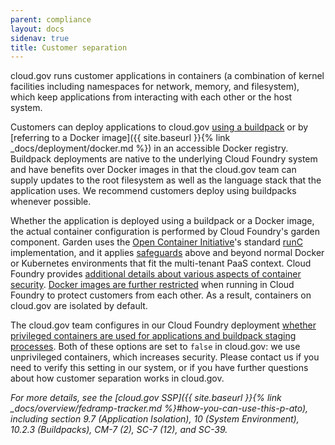 ```yaml
---
parent: compliance
layout: docs
sidenav: true
title: Customer separation
---
```



cloud.gov runs customer applications in containers (a combination of kernel facilities 
including namespaces for network, memory, and filesystem), which keep applications from interacting with each other or the host system.

Customers can deploy applications to cloud.gov [using a buildpack](https://docs.cloudfoundry.org/buildpacks/) or by [referring to a Docker image]({{ site.baseurl }}{% link _docs/deployment/docker.md %})
in an accessible Docker registry. Buildpack deployments are native to the underlying Cloud Foundry 
system and have benefits over Docker images in that the cloud.gov team can supply updates to the root filesystem 
as well as the language stack that the application uses. We recommend customers deploy using buildpacks whenever possible.

Whether the application is deployed using a buildpack or a Docker image, 
the actual container configuration is performed by Cloud Foundry's garden component.
Garden uses the [Open Container 
Initiative](https://www.opencontainers.org/)'s standard [runC](https://github.com/opencontainers/runc) implementation,
and it applies [safeguards](https://docs.cloudfoundry.org/concepts/architecture/garden.html#garden-runc) above and beyond normal Docker or Kubernetes environments that fit the multi-tenant PaaS context. 
Cloud Foundry provides [additional details about various aspects of container security](https://docs.cloudfoundry.org/concepts/container-security.html). 
[Docker images are further restricted](https://docs.cloudfoundry.org/adminguide/docker.html#multi-tenant) when running in Cloud Foundry to protect customers from each other. As a result, containers on cloud.gov are isolated by default. 

The cloud.gov team configures in our Cloud Foundry deployment [whether privileged containers are used for applications and buildpack staging processes](https://docs.cloudfoundry.org/concepts/container-security.html#types). 
Both of these options are set to `false` in cloud.gov: we use unprivileged containers, which increases security. Please contact us if you need to verify this setting in our system, or if you have further questions about how customer separation works in cloud.gov.

*For more details, see the [cloud.gov SSP]({{ site.baseurl }}{% link _docs/overview/fedramp-tracker.md %}#how-you-can-use-this-p-ato), including section 9.7 (Application Isolation), 10 (System Environment), 10.2.3 (Buildpacks), CM-7 (2), SC-7 (12), and SC-39.*
